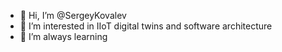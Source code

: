 - 👋 Hi, I’m @SergeyKovalev
- 👀 I’m interested in IIoT digital twins and software architecture
- 🌱 I’m always learning 

<!---
sergey-ko/sergey-ko is a ✨ special ✨ repository because its `README.md` (this file) appears on your GitHub profile.
You can click the Preview link to take a look at your changes.
--->
